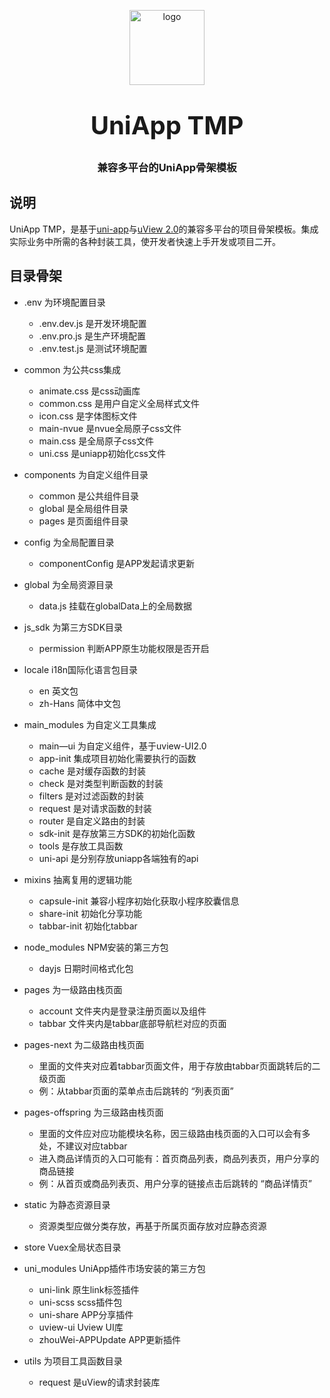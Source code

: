 <p align="center">
    <img alt="logo" src="https://gaojianghua.oss-cn-hangzhou.aliyuncs.com/weChatLogo.png" width="120" height="120" style="margin-bottom: 10px;">
</p>
<h3 align="center" style="margin: 30px 0 30px;font-weight: bold;font-size:40px;">UniApp TMP</h3>
<h3 align="center">兼容多平台的UniApp骨架模板</h3>

## 说明

UniApp TMP，是基于[uni-app](https://uniapp.dcloud.io/)与[uView 2.0](https://uviewui.com)的兼容多平台的项目骨架模板。集成实际业务中所需的各种封装工具，使开发者快速上手开发或项目二开。


## 目录骨架

- .env 				为环境配置目录
  * .env.dev.js		是开发环境配置
  * .env.pro.js		是生产环境配置
  * .env.test.js	是测试环境配置

- common 			为公共css集成
  * animate.css		是css动画库
  * common.css		是用户自定义全局样式文件
  * icon.css		是字体图标文件
  * main-nvue		是nvue全局原子css文件
  * main.css		是全局原子css文件
  * uni.css			是uniapp初始化css文件

- components		为自定义组件目录
  * common			是公共组件目录
  * global			是全局组件目录
  * pages			是页面组件目录

- config			为全局配置目录
  * componentConfig 是APP发起请求更新

- global			为全局资源目录
  * data.js			挂载在globalData上的全局数据

- js_sdk			为第三方SDK目录
  * permission		判断APP原生功能权限是否开启

- locale			i18n国际化语言包目录
  * en				英文包
  * zh-Hans			简体中文包

- main_modules 		为自定义工具集成
  * main—ui			为自定义组件，基于uview-UI2.0
  * app-init		集成项目初始化需要执行的函数
  * cache			是对缓存函数的封装
  * check			是对类型判断函数的封装
  * filters			是对过滤函数的封装
  * request			是对请求函数的封装
  * router			是自定义路由的封装
  * sdk-init		是存放第三方SDK的初始化函数
  * tools			是存放工具函数
  * uni-api			是分别存放uniapp各端独有的api

- mixins			抽离复用的逻辑功能
  * capsule-init	兼容小程序初始化获取小程序胶囊信息
  * share-init		初始化分享功能
  * tabbar-init		初始化tabbar

- node_modules		NPM安装的第三方包
  * dayjs			日期时间格式化包

- pages 			为一级路由栈页面
  * account			文件夹内是登录注册页面以及组件
  * tabbar			文件夹内是tabbar底部导航栏对应的页面

- pages-next 		为二级路由栈页面
  * 里面的文件夹对应着tabbar页面文件，用于存放由tabbar页面跳转后的二级页面
  * 例：从tabbar页面的菜单点击后跳转的 “列表页面”

- pages-offspring 	为三级路由栈页面
  * 里面的文件应对应功能模块名称，因三级路由栈页面的入口可以会有多处，不建议对应tabbar
  * 进入商品详情页的入口可能有：首页商品列表，商品列表页，用户分享的商品链接
  * 例：从首页或商品列表页、用户分享的链接点击后跳转的 “商品详情页”

- static 			为静态资源目录
  * 资源类型应做分类存放，再基于所属页面存放对应静态资源

- store				Vuex全局状态目录

- uni_modules		UniApp插件市场安装的第三方包
  * uni-link		原生link标签插件
  * uni-scss		scss插件包
  * uni-share		APP分享插件
  * uview-ui		Uview UI库
  * zhouWei-APPUpdate	APP更新插件

- utils				为项目工具函数目录
  * request			是uView的请求封装库
